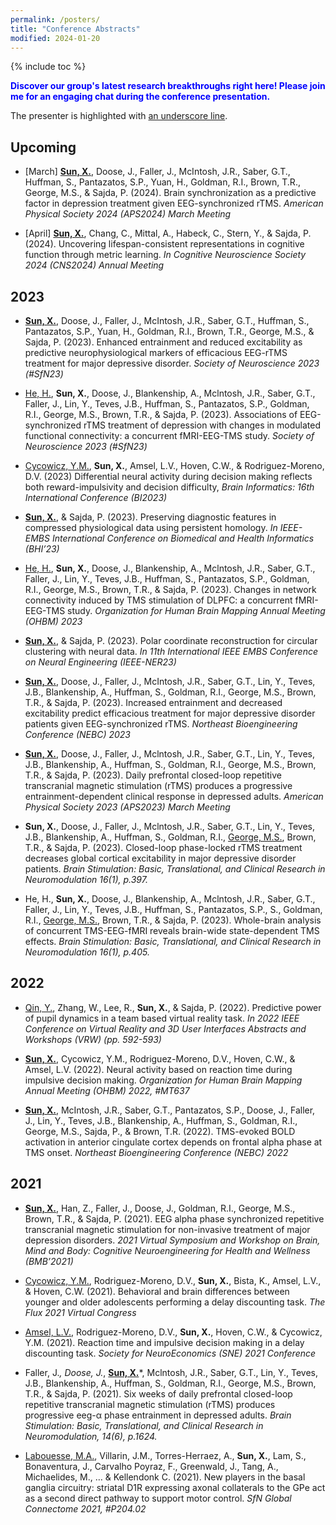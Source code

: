 ```yaml
---
permalink: /posters/
title: "Conference Abstracts"
modified: 2024-01-20
---
```

{% include toc %}

<b><span style="color: #0000FF;"> Discover our group's latest research breakthroughs right here! Please join me for an engaging chat during the conference presentation. </span></b>

The presenter is highlighted with <u>an underscore line</u>.

## Upcoming
* [March] <b><u>Sun, X.</u></b>, Doose, J., Faller, J., McIntosh, J.R., Saber, G.T., Huffman, S., Pantazatos, S.P., Yuan, H., Goldman, R.I., Brown, T.R., George, M.S., & Sajda, P. (2024). Brain synchronization as a predictive factor in depression treatment given EEG-synchronized rTMS. <i>American Physical Society 2024 (APS2024) March Meeting</i>

*	[April] <b><u>Sun, X.</u></b>, Chang, C., Mittal, A., Habeck, C., Stern, Y., & Sajda, P. (2024). Uncovering lifespan-consistent representations in cognitive function through metric learning. <i>In Cognitive Neuroscience Society 2024 (CNS2024) Annual Meeting</i>

## 2023
*	<b><u>Sun, X.</u></b>, Doose, J., Faller, J., McIntosh, J.R., Saber, G.T., Huffman, S., Pantazatos, S.P., Yuan, H., Goldman, R.I., Brown, T.R., George, M.S., & Sajda, P. (2023). Enhanced entrainment and reduced excitability as predictive neurophysiological markers of efficacious EEG-rTMS treatment for major depressive disorder. <i>Society of Neuroscience 2023 (#SfN23)</i>

*	<u>He, H.</u>, <b>Sun, X.</b>, Doose, J., Blankenship, A., Mclntosh, J.R., Saber, G.T., Faller, J., Lin, Y., Teves, J.B., Huffman, S., Pantazatos, S.P., Goldman, R.I., George, M.S., Brown, T.R., & Sajda, P. (2023). Associations of EEG-synchronized rTMS treatment of depression with changes in modulated functional connectivity: a concurrent fMRI-EEG-TMS study. <i>Society of Neuroscience 2023 (#SfN23)</i> 

* <u>Cycowicz, Y.M.</u>, <b>Sun, X.</b>, Amsel, L.V., Hoven, C.W., & Rodriguez-Moreno, D.V. (2023) Differential neural activity during decision making reflects both reward-impulsivity and decision difficulty, <i>Brain Informatics: 16th International Conference (BI2023)</i> 

*	<b><u>Sun, X.</u></b>, & Sajda, P. (2023). Preserving diagnostic features in compressed physiological data using persistent homology. <i>In IEEE-EMBS International Conference on Biomedical and Health Informatics (BHI’23) </i>

*	<u>He, H.</u>, <b>Sun, X.</b>, Doose, J., Blankenship, A., Mclntosh, J.R., Saber, G.T., Faller, J., Lin, Y., Teves, J.B., Huffman, S., Pantazatos, S.P., Goldman, R.I., George, M.S., Brown, T.R., & Sajda, P. (2023). Changes in network connectivity induced by TMS stimulation of DLPFC: a concurrent fMRI-EEG-TMS study. <i>Organization for Human Brain Mapping Annual Meeting (OHBM) 2023 </i>

*	<b><u>Sun, X.</u></b>, & Sajda, P. (2023). Polar coordinate reconstruction for circular clustering with neural data. <i>In 11th International IEEE EMBS Conference on Neural Engineering (IEEE-NER23) </i>

*	<b><u>Sun, X.</u></b>, Doose, J., Faller, J., McIntosh, J.R., Saber, G.T., Lin, Y., Teves, J.B., Blankenship, A., Huffman, S., Goldman, R.I., George, M.S., Brown, T.R., & Sajda, P. (2023). Increased entrainment and decreased excitability predict efficacious treatment for major depressive disorder patients given EEG-synchronized rTMS. <i>Northeast Bioengineering Conference (NEBC) 2023</i>
                          
*	<b><u>Sun, X.</u></b>, Doose, J., Faller, J., Mclntosh, J.R., Saber, G.T., Lin, Y., Teves, J.B., Blankenship, A., Huffman, S., Goldman, R.I., George, M.S., Brown, T.R., & Sajda, P. (2023). Daily prefrontal closed-loop repetitive transcranial magnetic stimulation (rTMS) produces a progressive entrainment-dependent clinical response in depressed adults. <i>American Physical Society 2023 (APS2023) March Meeting</i>

*	<b>Sun, X.</b>, Doose, J., Faller, J., Mclntosh, J.R., Saber, G.T., Lin, Y., Teves, J.B., Blankenship, A., Huffman, S., Goldman, R.I., <u>George, M.S.</u>, Brown, T.R., & Sajda, P. (2023). Closed-loop phase-locked rTMS treatment decreases global cortical excitability in major depressive disorder patients. <i>Brain Stimulation: Basic, Translational, and Clinical Research in Neuromodulation 16(1), p.397. </i>

*	He, H., <b>Sun, X.</b>, Doose, J., Blankenship, A., Mclntosh, J.R., Saber, G.T., Faller, J., Lin, Y., Teves, J.B., Huffman, S., Pantazatos, S.P., S., Goldman, R.I., <u>George, M.S.</u>, Brown, T.R., & Sajda, P. (2023). Whole-brain analysis of concurrent TMS-EEG-fMRI reveals brain-wide state-dependent TMS effects. <i>Brain Stimulation: Basic, Translational, and Clinical Research in Neuromodulation 16(1), p.405.</i>

## 2022
*	<u>Qin, Y.</u>, Zhang, W., Lee, R., <b>Sun, X.</b>, & Sajda, P. (2022). Predictive power of pupil dynamics in a team based virtual reality task. <i>In 2022 IEEE Conference on Virtual Reality and 3D User Interfaces Abstracts and Workshops (VRW) (pp. 592-593) </i>

*	<b><u>Sun, X.</u></b>, Cycowicz, Y.M., Rodriguez-Moreno, D.V., Hoven, C.W., & Amsel, L.V. (2022). Neural activity based on reaction time during impulsive decision making. <i>Organization for Human Brain Mapping Annual Meeting (OHBM) 2022, #MT637 </i>

*	<b><u>Sun, X.</u></b>, McIntosh, J.R., Saber, G.T., Pantazatos, S.P., Doose, J., Faller, J., Lin, Y., Teves, J.B., Blankenship, A., Huffman, S., Goldman, R.I., George, M.S., Sajda, P., & Brown, T.R. (2022). TMS-evoked BOLD activation in anterior cingulate cortex depends on frontal alpha phase at TMS onset. <i>Northeast Bioengineering Conference (NEBC) 2022</i>

## 2021
*	<b><u>Sun, X.</u></b>, Han, Z., Faller, J., Doose, J., Goldman, R.I., George, M.S., Brown, T.R., & Sajda, P. (2021). EEG alpha phase synchronized repetitive transcranial magnetic stimulation for non-invasive treatment of major depression disorders. <i>2021 Virtual Symposium and Workshop on Brain, Mind and Body: Cognitive Neuroengineering for Health and Wellness (BMB’2021) </i>

* <u>Cycowicz, Y.M.</u>, Rodriguez-Moreno, D.V., <b>Sun, X.</b>, Bista, K., Amsel, L.V., & Hoven, C.W. (2021). Behavioral and brain differences between younger and older adolescents performing a delay discounting task. <i>The Flux 2021 Virtual Congress</i>

* <u>Amsel, L.V.</u>, Rodriguez-Moreno, D.V., <b>Sun, X.</b>, Hoven, C.W., & Cycowicz, Y.M. (2021). Reaction time and impulsive decision making in a delay discounting task. <i>Society for NeuroEconomics (SNE) 2021 Conference</i>

*	Faller, J.*, Doose, J.*, <b><u>Sun, X.</u></b>*, Mclntosh, J.R., Saber, G.T., Lin, Y., Teves, J.B., Blankenship, A., Huffman, S., Goldman, R.I., George, M.S., Brown, T.R., & Sajda, P. (2021). Six weeks of daily prefrontal closed-loop repetitive transcranial magnetic stimulation (rTMS) produces progressive eeg-α phase entrainment in depressed adults. <i>Brain Stimulation: Basic, Translational, and Clinical Research in Neuromodulation, 14(6), p.1624.</i>

*	<u>Labouesse, M.A.</u>, Villarin, J.M., Torres-Herraez, A., <b>Sun, X.</b>, Lam, S., Bonaventura, J., Carvalho Poyraz, F., Greenwald, J., Tang, A., Michaelides, M., … & Kellendonk C. (2021). New players in the basal ganglia circuitry: striatal D1R expressing axonal collaterals to the GPe act as a second direct pathway to support motor control. <i>SfN Global Connectome 2021, #P204.02</i>





